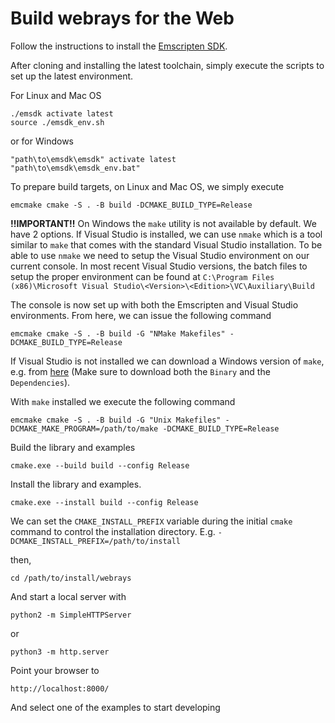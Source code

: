 # Build webrays for the Web

Follow the instructions to install the [Emscripten SDK](https://emscripten.org/docs/getting_started/downloads.html).

After cloning and installing the latest toolchain, simply execute the scripts to set up the latest environment.

For Linux and Mac OS

```
./emsdk activate latest
source ./emsdk_env.sh
```
or for Windows
```
"path\to\emsdk\emsdk" activate latest
"path\to\emsdk\emsdk_env.bat"
```

To prepare build targets, on Linux and Mac OS, we simply execute

```
emcmake cmake -S . -B build -DCMAKE_BUILD_TYPE=Release
```

**!!IMPORTANT!!** On Windows the `make` utility is not available by default. We have 2 options. If Visual Studio is installed, we can use `nmake` which is a tool similar to `make` that comes with the standard Visual Studio installation. To be able to use `nmake` we need to setup the Visual Studio environment on our current console. In most recent Visual Studio versions, the batch files to setup the proper environment can be found at `C:\Program Files (x86)\Microsoft Visual Studio\<Version>\<Edition>\VC\Auxiliary\Build`

The console is now set up with both the Emscripten and Visual Studio environments. From here, we can issue the following command

```
emcmake cmake -S . -B build -G "NMake Makefiles" -DCMAKE_BUILD_TYPE=Release
```

If Visual Studio is not installed we can download a Windows version of `make`, e.g. from [here](http://gnuwin32.sourceforge.net/packages/make.htm) (Make sure to download both the `Binary` and the `Dependencies`). 

With `make` installed we execute the following command

```
emcmake cmake -S . -B build -G "Unix Makefiles" -DCMAKE_MAKE_PROGRAM=/path/to/make -DCMAKE_BUILD_TYPE=Release
```

Build the library and examples

```
cmake.exe --build build --config Release
```

Install the library and examples. 

```
cmake.exe --install build --config Release
```

We can set the `CMAKE_INSTALL_PREFIX` variable during the initial `cmake` command to control the installation directory. E.g. `-DCMAKE_INSTALL_PREFIX=/path/to/install`

then, 

```
cd /path/to/install/webrays
```

And start a local server with 

```
python2 -m SimpleHTTPServer
```
or
```
python3 -m http.server
```

Point your browser to 
```
http://localhost:8000/
```
And select one of the examples to start developing